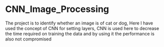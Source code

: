 # CNN_Image_Processing
The project is to identify whether an image is of cat or dog, 
Here I have used the concept of CNN for setting layers,
CNN is used here to decrease the time required on training the data and by using it the performance is also not compromised
